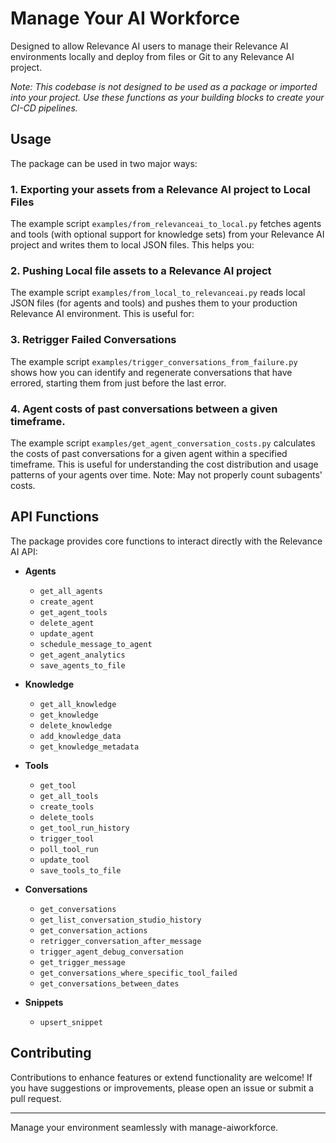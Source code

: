 # Manage Your AI Workforce
Designed to allow Relevance AI users to manage their Relevance AI environments locally and deploy from files or Git to any Relevance AI project.

*Note: This codebase is not designed to be used as a package or imported into your project. Use these functions as your building blocks to create your CI-CD pipelines.*

## Usage

The package can be used in two major ways:

### 1. Exporting your assets from a Relevance AI project to Local Files

The example script `examples/from_relevanceai_to_local.py` fetches agents and tools (with optional support for knowledge sets) from your Relevance AI project and writes them to local JSON files. This helps you:

### 2. Pushing Local file assets to a Relevance AI project

The example script `examples/from_local_to_relevanceai.py` reads local JSON files (for agents and tools) and pushes them to your production Relevance AI environment. This is useful for:

### 3. Retrigger Failed Conversations

The example script `examples/trigger_conversations_from_failure.py` shows how you can identify and regenerate conversations that have errored, starting them from just before the last error.

### 4. Agent costs of past conversations between a given timeframe.

The example script `examples/get_agent_conversation_costs.py` calculates the costs of past conversations for a given agent within a specified timeframe. This is useful for understanding the cost distribution and usage patterns of your agents over time. Note: May not properly count subagents' costs.

## API Functions

The package provides core functions to interact directly with the Relevance AI API:
- **Agents**
  - `get_all_agents`
  - `create_agent`
  - `get_agent_tools`
  - `delete_agent`
  - `update_agent`
  - `schedule_message_to_agent`
  - `get_agent_analytics`
  - `save_agents_to_file`

- **Knowledge**
  - `get_all_knowledge`
  - `get_knowledge`
  - `delete_knowledge`
  - `add_knowledge_data`
  - `get_knowledge_metadata`

- **Tools**
  - `get_tool`
  - `get_all_tools`
  - `create_tools`
  - `delete_tools`
  - `get_tool_run_history`
  - `trigger_tool`
  - `poll_tool_run`
  - `update_tool`
  - `save_tools_to_file`

- **Conversations**
  - `get_conversations`
  - `get_list_conversation_studio_history`
  - `get_conversation_actions`
  - `retrigger_conversation_after_message`
  - `trigger_agent_debug_conversation`
  - `get_trigger_message`
  - `get_conversations_where_specific_tool_failed`
  - `get_conversations_between_dates`

- **Snippets**
  - `upsert_snippet`

## Contributing

Contributions to enhance features or extend functionality are welcome! If you have suggestions or improvements, please open an issue or submit a pull request.

---

Manage your environment seamlessly with manage-aiworkforce.
